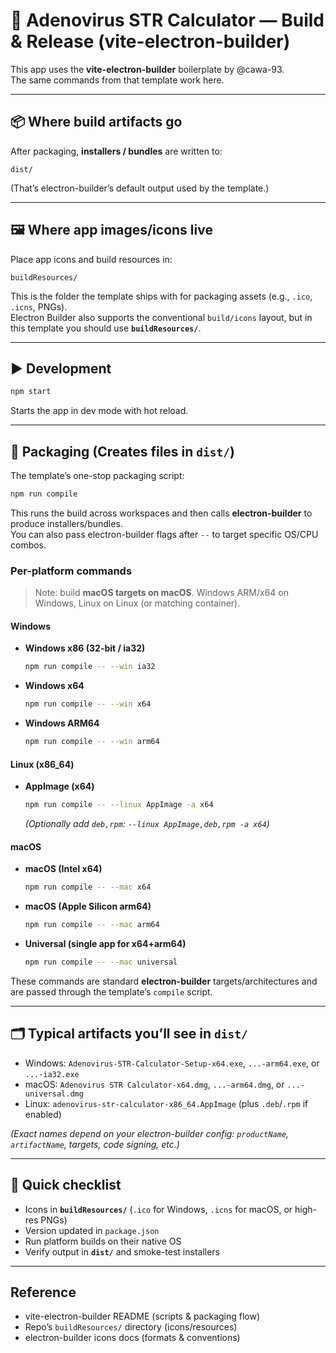 # 🧬 Adenovirus STR Calculator — Build & Release (vite-electron-builder)

This app uses the **vite-electron-builder** boilerplate by @cawa-93.  
The same commands from that template work here.

---

## 📦 Where build artifacts go

After packaging, **installers / bundles** are written to:

```
dist/
```

(That’s electron-builder’s default output used by the template.)

---

## 🖼️ Where app images/icons live

Place app icons and build resources in:

```
buildResources/
```

This is the folder the template ships with for packaging assets (e.g., `.ico`, `.icns`, PNGs).  
Electron Builder also supports the conventional `build/icons` layout, but in this template you should use **`buildResources/`**.

---

## ▶️ Development

```bash
npm start
```

Starts the app in dev mode with hot reload.

---

## 🚀 Packaging (Creates files in `dist/`)

The template’s one-stop packaging script:

```bash
npm run compile
```

This runs the build across workspaces and then calls **electron-builder** to produce installers/bundles.  
You can also pass electron-builder flags after `--` to target specific OS/CPU combos.

### Per-platform commands

> Note: build **macOS targets on macOS**. Windows ARM/x64 on Windows, Linux on Linux (or matching container).

#### Windows
- **Windows x86 (32-bit / ia32)**
  ```bash
  npm run compile -- --win ia32
  ```
- **Windows x64**
  ```bash
  npm run compile -- --win x64
  ```
- **Windows ARM64**
  ```bash
  npm run compile -- --win arm64
  ```

#### Linux (x86_64)
- **AppImage (x64)**  
  ```bash
  npm run compile -- --linux AppImage -a x64
  ```
  *(Optionally add `deb,rpm`: `--linux AppImage,deb,rpm -a x64`)*

#### macOS
- **macOS (Intel x64)**
  ```bash
  npm run compile -- --mac x64
  ```
- **macOS (Apple Silicon arm64)**
  ```bash
  npm run compile -- --mac arm64
  ```
- **Universal (single app for x64+arm64)**
  ```bash
  npm run compile -- --mac universal
  ```

These commands are standard **electron-builder** targets/architectures and are passed through the template’s `compile` script.

---

## 🗂️ Typical artifacts you’ll see in `dist/`

- Windows: `Adenovirus-STR-Calculator-Setup-x64.exe`, `...-arm64.exe`, or `...-ia32.exe`
- macOS: `Adenovirus STR Calculator-x64.dmg`, `...-arm64.dmg`, or `...-universal.dmg`
- Linux: `adenovirus-str-calculator-x86_64.AppImage` (plus `.deb`/`.rpm` if enabled)

*(Exact names depend on your electron-builder config: `productName`, `artifactName`, targets, code signing, etc.)*

---

## 🧰 Quick checklist

- Icons in **`buildResources/`** (`.ico` for Windows, `.icns` for macOS, or high-res PNGs)
- Version updated in `package.json`
- Run platform builds on their native OS
- Verify output in **`dist/`** and smoke-test installers

---

## Reference

- vite-electron-builder README (scripts & packaging flow)
- Repo’s `buildResources/` directory (icons/resources)
- electron-builder icons docs (formats & conventions)
